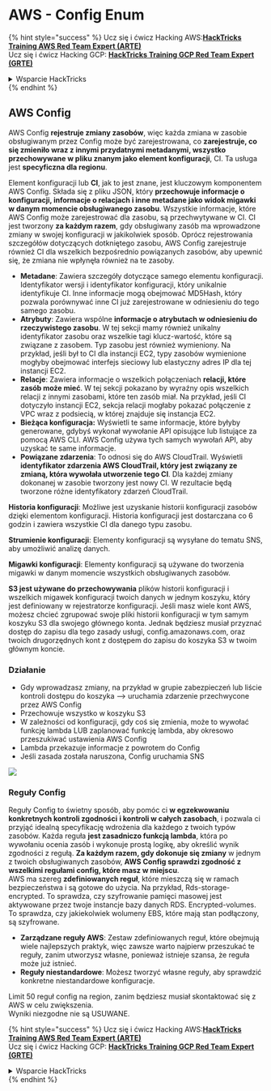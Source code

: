 # AWS - Config Enum

{% hint style="success" %}
Ucz się i ćwicz Hacking AWS:<img src="../../../../.gitbook/assets/image (1) (1) (1) (1).png" alt="" data-size="line">[**HackTricks Training AWS Red Team Expert (ARTE)**](https://training.hacktricks.xyz/courses/arte)<img src="../../../../.gitbook/assets/image (1) (1) (1) (1).png" alt="" data-size="line">\
Ucz się i ćwicz Hacking GCP: <img src="../../../../.gitbook/assets/image (2) (1).png" alt="" data-size="line">[**HackTricks Training GCP Red Team Expert (GRTE)**<img src="../../../../.gitbook/assets/image (2) (1).png" alt="" data-size="line">](https://training.hacktricks.xyz/courses/grte)

<details>

<summary>Wsparcie HackTricks</summary>

* Sprawdź [**plany subskrypcyjne**](https://github.com/sponsors/carlospolop)!
* **Dołącz do** 💬 [**grupy Discord**](https://discord.gg/hRep4RUj7f) lub [**grupy telegram**](https://t.me/peass) lub **śledź** nas na **Twitterze** 🐦 [**@hacktricks\_live**](https://twitter.com/hacktricks_live)**.**
* **Podziel się sztuczkami hackingowymi, przesyłając PR-y do** [**HackTricks**](https://github.com/carlospolop/hacktricks) i [**HackTricks Cloud**](https://github.com/carlospolop/hacktricks-cloud) repozytoriów github.

</details>
{% endhint %}

## AWS Config

AWS Config **rejestruje zmiany zasobów**, więc każda zmiana w zasobie obsługiwanym przez Config może być zarejestrowana, co **zarejestruje, co się zmieniło wraz z innymi przydatnymi metadanymi, wszystko przechowywane w pliku znanym jako element konfiguracji**, CI. Ta usługa jest **specyficzna dla regionu**.

Element konfiguracji lub **CI**, jak to jest znane, jest kluczowym komponentem AWS Config. Składa się z pliku JSON, który **przechowuje informacje o konfiguracji, informacje o relacjach i inne metadane jako widok migawki w danym momencie obsługiwanego zasobu**. Wszystkie informacje, które AWS Config może zarejestrować dla zasobu, są przechwytywane w CI. CI jest tworzony **za każdym razem**, gdy obsługiwany zasób ma wprowadzone zmiany w swojej konfiguracji w jakikolwiek sposób. Oprócz rejestrowania szczegółów dotyczących dotkniętego zasobu, AWS Config zarejestruje również CI dla wszelkich bezpośrednio powiązanych zasobów, aby upewnić się, że zmiana nie wpłynęła również na te zasoby.

* **Metadane**: Zawiera szczegóły dotyczące samego elementu konfiguracji. Identyfikator wersji i identyfikator konfiguracji, który unikalnie identyfikuje CI. Inne informacje mogą obejmować MD5Hash, który pozwala porównywać inne CI już zarejestrowane w odniesieniu do tego samego zasobu.
* **Atrybuty**: Zawiera wspólne **informacje o atrybutach w odniesieniu do rzeczywistego zasobu**. W tej sekcji mamy również unikalny identyfikator zasobu oraz wszelkie tagi klucz-wartość, które są związane z zasobem. Typ zasobu jest również wymieniony. Na przykład, jeśli był to CI dla instancji EC2, typy zasobów wymienione mogłyby obejmować interfejs sieciowy lub elastyczny adres IP dla tej instancji EC2.
* **Relacje**: Zawiera informacje o wszelkich połączeniach **relacji, które zasób może mieć**. W tej sekcji pokazano by wyraźny opis wszelkich relacji z innymi zasobami, które ten zasób miał. Na przykład, jeśli CI dotyczyło instancji EC2, sekcja relacji mogłaby pokazać połączenie z VPC wraz z podsiecią, w której znajduje się instancja EC2.
* **Bieżąca konfiguracja:** Wyświetli te same informacje, które byłyby generowane, gdybyś wykonał wywołanie API opisujące lub listujące za pomocą AWS CLI. AWS Config używa tych samych wywołań API, aby uzyskać te same informacje.
* **Powiązane zdarzenia**: To odnosi się do AWS CloudTrail. Wyświetli **identyfikator zdarzenia AWS CloudTrail, który jest związany ze zmianą, która wywołała utworzenie tego CI**. Dla każdej zmiany dokonanej w zasobie tworzony jest nowy CI. W rezultacie będą tworzone różne identyfikatory zdarzeń CloudTrail.

**Historia konfiguracji**: Możliwe jest uzyskanie historii konfiguracji zasobów dzięki elementom konfiguracji. Historia konfiguracji jest dostarczana co 6 godzin i zawiera wszystkie CI dla danego typu zasobu.

**Strumienie konfiguracji**: Elementy konfiguracji są wysyłane do tematu SNS, aby umożliwić analizę danych.

**Migawki konfiguracji**: Elementy konfiguracji są używane do tworzenia migawki w danym momencie wszystkich obsługiwanych zasobów.

**S3 jest używane do przechowywania** plików historii konfiguracji i wszelkich migawek konfiguracji twoich danych w jednym koszyku, który jest definiowany w rejestratorze konfiguracji. Jeśli masz wiele kont AWS, możesz chcieć zgrupować swoje pliki historii konfiguracji w tym samym koszyku S3 dla swojego głównego konta. Jednak będziesz musiał przyznać dostęp do zapisu dla tego zasady usługi, config.amazonaws.com, oraz twoich drugorzędnych kont z dostępem do zapisu do koszyka S3 w twoim głównym koncie.

### Działanie

* Gdy wprowadzasz zmiany, na przykład w grupie zabezpieczeń lub liście kontroli dostępu do koszyka —> uruchamia zdarzenie przechwycone przez AWS Config
* Przechowuje wszystko w koszyku S3
* W zależności od konfiguracji, gdy coś się zmienia, może to wywołać funkcję lambda LUB zaplanować funkcję lambda, aby okresowo przeszukiwać ustawienia AWS Config
* Lambda przekazuje informacje z powrotem do Config
* Jeśli zasada została naruszona, Config uruchamia SNS

![](<../../../../.gitbook/assets/image (126).png>)

### Reguły Config

Reguły Config to świetny sposób, aby pomóc ci **w egzekwowaniu konkretnych kontroli zgodności** **i kontroli w całych zasobach**, i pozwala ci przyjąć idealną specyfikację wdrożenia dla każdego z twoich typów zasobów. Każda reguła **jest zasadniczo funkcją lambda**, która po wywołaniu ocenia zasób i wykonuje prostą logikę, aby określić wynik zgodności z regułą. **Za każdym razem, gdy dokonuje się zmiany** w jednym z twoich obsługiwanych zasobów, **AWS Config sprawdzi zgodność z wszelkimi regułami config, które masz w miejscu**.\
AWS ma szereg **zdefiniowanych reguł**, które mieszczą się w ramach bezpieczeństwa i są gotowe do użycia. Na przykład, Rds-storage-encrypted. To sprawdza, czy szyfrowanie pamięci masowej jest aktywowane przez twoje instancje bazy danych RDS. Encrypted-volumes. To sprawdza, czy jakiekolwiek wolumeny EBS, które mają stan podłączony, są szyfrowane.

* **Zarządzane reguły AWS**: Zestaw zdefiniowanych reguł, które obejmują wiele najlepszych praktyk, więc zawsze warto najpierw przeszukać te reguły, zanim utworzysz własne, ponieważ istnieje szansa, że reguła może już istnieć.
* **Reguły niestandardowe**: Możesz tworzyć własne reguły, aby sprawdzić konkretne niestandardowe konfiguracje.

Limit 50 reguł config na region, zanim będziesz musiał skontaktować się z AWS w celu zwiększenia.\
Wyniki niezgodne nie są USUWANE.

{% hint style="success" %}
Ucz się i ćwicz Hacking AWS:<img src="../../../../.gitbook/assets/image (1) (1) (1) (1).png" alt="" data-size="line">[**HackTricks Training AWS Red Team Expert (ARTE)**](https://training.hacktricks.xyz/courses/arte)<img src="../../../../.gitbook/assets/image (1) (1) (1) (1).png" alt="" data-size="line">\
Ucz się i ćwicz Hacking GCP: <img src="../../../../.gitbook/assets/image (2) (1).png" alt="" data-size="line">[**HackTricks Training GCP Red Team Expert (GRTE)**<img src="../../../../.gitbook/assets/image (2) (1).png" alt="" data-size="line">](https://training.hacktricks.xyz/courses/grte)

<details>

<summary>Wsparcie HackTricks</summary>

* Sprawdź [**plany subskrypcyjne**](https://github.com/sponsors/carlospolop)!
* **Dołącz do** 💬 [**grupy Discord**](https://discord.gg/hRep4RUj7f) lub [**grupy telegram**](https://t.me/peass) lub **śledź** nas na **Twitterze** 🐦 [**@hacktricks\_live**](https://twitter.com/hacktricks_live)**.**
* **Podziel się sztuczkami hackingowymi, przesyłając PR-y do** [**HackTricks**](https://github.com/carlospolop/hacktricks) i [**HackTricks Cloud**](https://github.com/carlospolop/hacktricks-cloud) repozytoriów github.

</details>
{% endhint %}
